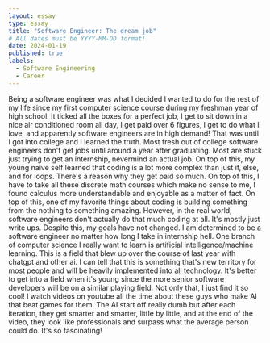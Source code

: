```yaml
---
layout: essay
type: essay
title: "Software Engineer: The dream job"
# All dates must be YYYY-MM-DD format!
date: 2024-01-19
published: true
labels:
  - Software Engineering
  - Career
---
```


Being a software engineer was what I decided I wanted to do for the rest of my life since my first computer science course during my freshman year of high school. It ticked all the boxes for a perfect job, I get to sit down in a nice air conditioned room all day, I get paid over 6 figures, I get to do what I love, and apparently software engineers are in high demand! That was until I got into college and I learned the truth. Most fresh out of college software engineers don't get jobs until around a year after graduating. Most are stuck just trying to get an internship, nevermind an actual job. On top of this, my young naive self learned that coding is a lot more complex than just if, else, and for loops. There's a reason why they get paid so much. On top of this, I have to take all these discrete math courses which make no sense to me, I found calculus more understandable and enjoyable as a matter of fact. On top of this, one of my favorite things about coding is building something from the nothing to something amazing. However, in the real world, software engineers don't actually do that much coding at all. It's mostly just write ups. Despite this, my goals have not changed. I am determined to be a software engineer no matter how long I take in internship hell. 
One branch of computer science I really want to learn is artificial intelligence/machine learning. This is a field that blew up over the course of last year with chatgpt and other ai. I can tell that this is something that's new territory for most people and will be heavily implemented into all technology. It's better to get into a field when it's young since the more senior software developers will be on a similar playing field. Not only that, I just find it so cool! I watch videos on youtube all the time about these guys who make AI that beat games for them. The AI start off really dumb but after each iteration, they get smarter and smarter, little by little, and at the end of the video, they look like professionals and surpass what the average person could do. It's so fascinating! 
